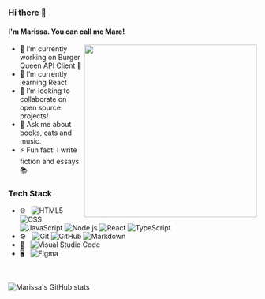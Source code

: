 ### Hi there 👋
#### I'm Marissa. You can call me Mare!

<img align="right" width="350px" src="https://github.com/thatmare/thatmare/assets/113146161/c825f8c3-4798-4f72-9021-12ea7b61d903"/>

- 🔭 I’m currently working on Burger Queen API Client 🍔
- 🌱 I’m currently learning React
- 👯 I’m looking to collaborate on open source projects!
- 💬 Ask me about books, cats and music.
- ⚡ Fun fact: I write fiction and essays. 📚

### Tech Stack

- 🌐 &nbsp;
![HTML5](https://img.shields.io/badge/-HTML5-333333?style=flat&logo=HTML5)
![CSS](https://img.shields.io/badge/-CSS-333333?style=flat&logo=CSS3&logoColor=1572B6)
![JavaScript](https://img.shields.io/badge/-JavaScript-333333?style=flat&logo=javascript)
![Node.js](https://img.shields.io/badge/-Node.js-333333?style=flat&logo=node.js)
![React](https://img.shields.io/badge/-React-333333?style=flat&logo=react)
![TypeScript](https://img.shields.io/badge/-TypeScript-333333?style=flat&logo=typescript)
- ⚙️ &nbsp;
![Git](https://img.shields.io/badge/-Git-333333?style=flat&logo=git)
![GitHub](https://img.shields.io/badge/-GitHub-333333?style=flat&logo=github)
![Markdown](https://img.shields.io/badge/-Markdown-333333?style=flat&logo=markdown)
- 🔧 &nbsp;
![Visual Studio Code](https://img.shields.io/badge/-Visual%20Studio%20Code-333333?style=flat&logo=visual-studio-code&logoColor=007ACC)
- 🖥 &nbsp;
![Figma](https://img.shields.io/badge/-Figma-333333?style=flat&logo=figma)

<br/>

![Marissa's GitHub stats](https://github-readme-stats.vercel.app/api?username=thatmare&show_icons=true&theme=radical)
